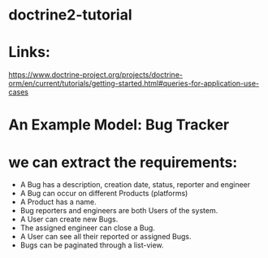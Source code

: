 # doctrine2-tutorial

# Links: 
https://www.doctrine-project.org/projects/doctrine-orm/en/current/tutorials/getting-started.html#queries-for-application-use-cases

# An Example Model: Bug Tracker

# we can extract the requirements:

- A Bug has a description, creation date, status, reporter and engineer
- A Bug can occur on different Products (platforms)
- A Product has a name.
- Bug reporters and engineers are both Users of the system.
- A User can create new Bugs.
- The assigned engineer can close a Bug.
- A User can see all their reported or assigned Bugs.
- Bugs can be paginated through a list-view.

